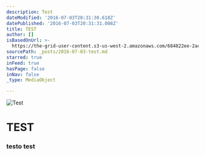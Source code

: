 ```yaml
---
description: Test
dateModified: '2016-07-03T20:31:30.618Z'
datePublished: '2016-07-03T20:31:31.008Z'
title: TEST
author: []
isBasedOnUrl: >-
  https://the-grid-user-content.s3-us-west-2.amazonaws.com/684822ee-2ac9-4a68-ae8a-6dc95d956b3e.png
sourcePath: _posts/2016-07-03-test.md
starred: true
inFeed: true
hasPage: false
inNav: false
_type: MediaObject

---
```

![Test](https://the-grid-user-content.s3-us-west-2.amazonaws.com/684822ee-2ac9-4a68-ae8a-6dc95d956b3e.png)

# TEST

### testo test